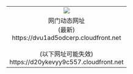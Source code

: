 ﻿<table>
  <tr></tr>
  <tr><td colspan=2 align=center><img src="https://dvu1ad5odcerp.cloudfront.net/Up/oGate.jpg" /></td></tr>
  <tr><td colspan=2 align=center>网门动态网址<br/>(最新)
<br>https://dvu1ad5odcerp.cloudfront.net
<br/><br/>(以下网址可能失效)
<br>https://d20ykevyy9c557.cloudfront.net
    </td>
  </tr>
</table>
